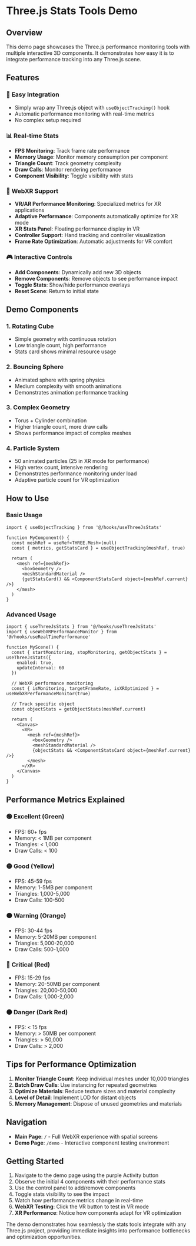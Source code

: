 # Three.js Stats Tools Demo

## Overview

This demo page showcases the Three.js performance monitoring tools with multiple interactive 3D components. It demonstrates how easy it is to integrate performance tracking into any Three.js scene.

## Features

### 🎯 **Easy Integration**
- Simply wrap any Three.js object with `useObjectTracking()` hook
- Automatic performance monitoring with real-time metrics
- No complex setup required

### 📊 **Real-time Stats**
- **FPS Monitoring**: Track frame rate performance
- **Memory Usage**: Monitor memory consumption per component
- **Triangle Count**: Track geometry complexity
- **Draw Calls**: Monitor rendering performance
- **Component Visibility**: Toggle visibility with stats

### 🥽 **WebXR Support**
- **VR/AR Performance Monitoring**: Specialized metrics for XR applications
- **Adaptive Performance**: Components automatically optimize for XR mode
- **XR Stats Panel**: Floating performance display in VR
- **Controller Support**: Hand tracking and controller visualization
- **Frame Rate Optimization**: Automatic adjustments for VR comfort

### 🎮 **Interactive Controls**
- **Add Components**: Dynamically add new 3D objects
- **Remove Components**: Remove objects to see performance impact
- **Toggle Stats**: Show/hide performance overlays
- **Reset Scene**: Return to initial state

## Demo Components

### 1. **Rotating Cube**
- Simple geometry with continuous rotation
- Low triangle count, high performance
- Stats card shows minimal resource usage

### 2. **Bouncing Sphere**
- Animated sphere with spring physics
- Medium complexity with smooth animations
- Demonstrates animation performance tracking

### 3. **Complex Geometry**
- Torus + Cylinder combination
- Higher triangle count, more draw calls
- Shows performance impact of complex meshes

### 4. **Particle System**
- 50 animated particles (25 in XR mode for performance)
- High vertex count, intensive rendering
- Demonstrates performance monitoring under load
- Adaptive particle count for VR optimization

## How to Use

### Basic Usage
```tsx
import { useObjectTracking } from '@/hooks/useThreeJsStats'

function MyComponent() {
  const meshRef = useRef<THREE.Mesh>(null)
  const { metrics, getStatsCard } = useObjectTracking(meshRef, true)

  return (
    <mesh ref={meshRef}>
      <boxGeometry />
      <meshStandardMaterial />
      {getStatsCard() && <ComponentStatsCard object={meshRef.current} />}
    </mesh>
  )
}
```

### Advanced Usage
```tsx
import { useThreeJsStats } from '@/hooks/useThreeJsStats'
import { useWebXRPerformanceMonitor } from '@/hooks/useRealTimePerformance'

function MyScene() {
  const { startMonitoring, stopMonitoring, getObjectStats } = useThreeJsStats({
    enabled: true,
    updateInterval: 60
  })

  // WebXR performance monitoring
  const { isMonitoring, targetFrameRate, isXROptimized } = useWebXRPerformanceMonitor(true)

  // Track specific object
  const objectStats = getObjectStats(meshRef.current)
  
  return (
    <Canvas>
      <XR>
        <mesh ref={meshRef}>
          <boxGeometry />
          <meshStandardMaterial />
          {objectStats && <ComponentStatsCard object={meshRef.current} />}
        </mesh>
      </XR>
    </Canvas>
  )
}
```

## Performance Metrics Explained

### 🟢 **Excellent** (Green)
- FPS: 60+ fps
- Memory: < 1MB per component
- Triangles: < 1,000
- Draw Calls: < 100

### 🟡 **Good** (Yellow)
- FPS: 45-59 fps
- Memory: 1-5MB per component
- Triangles: 1,000-5,000
- Draw Calls: 100-500

### 🟠 **Warning** (Orange)
- FPS: 30-44 fps
- Memory: 5-20MB per component
- Triangles: 5,000-20,000
- Draw Calls: 500-1,000

### 🔴 **Critical** (Red)
- FPS: 15-29 fps
- Memory: 20-50MB per component
- Triangles: 20,000-50,000
- Draw Calls: 1,000-2,000

### ⚫ **Danger** (Dark Red)
- FPS: < 15 fps
- Memory: > 50MB per component
- Triangles: > 50,000
- Draw Calls: > 2,000

## Tips for Performance Optimization

1. **Monitor Triangle Count**: Keep individual meshes under 10,000 triangles
2. **Batch Draw Calls**: Use instancing for repeated geometries
3. **Optimize Materials**: Reduce texture sizes and material complexity
4. **Level of Detail**: Implement LOD for distant objects
5. **Memory Management**: Dispose of unused geometries and materials

## Navigation

- **Main Page**: `/` - Full WebXR experience with spatial screens
- **Demo Page**: `/demo` - Interactive component testing environment

## Getting Started

1. Navigate to the demo page using the purple Activity button
2. Observe the initial 4 components with their performance stats
3. Use the control panel to add/remove components
4. Toggle stats visibility to see the impact
5. Watch how performance metrics change in real-time
6. **WebXR Testing**: Click the VR button to test in VR mode
7. **XR Performance**: Notice how components adapt for VR optimization

The demo demonstrates how seamlessly the stats tools integrate with any Three.js project, providing immediate insights into performance bottlenecks and optimization opportunities. 
